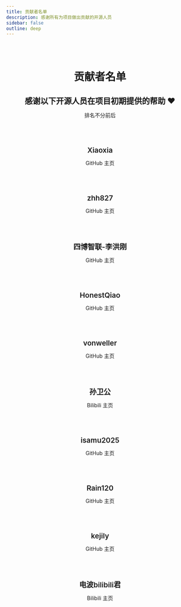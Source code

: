```yaml
---
title: 贡献者名单
description: 感谢所有为项目做出贡献的开源人员
sidebar: false
outline: deep
---
```


<div class="contributors-page">

# 贡献者名单

<div class="header-content">
  <h2>感谢以下开源人员在项目初期提供的帮助 ❤️</h2>
  <p>排名不分前后</p>
</div>

<div class="contributors-list">
  <div class="contributor-card">
    <div class="contributor-name">Xiaoxia</div>
    <div class="contributor-link"><a href="https://github.com/78" target="_blank">GitHub 主页</a></div>
  </div>
  
  <div class="contributor-card">
    <div class="contributor-name">zhh827</div>
    <div class="contributor-link"><a href="https://github.com/zhh827" target="_blank">GitHub 主页</a></div>
  </div>
  
  <div class="contributor-card">
    <div class="contributor-name">四博智联-李洪刚</div>
    <div class="contributor-link"><a href="https://github.com/SmartArduino" target="_blank">GitHub 主页</a></div>
  </div>
  
  <div class="contributor-card">
    <div class="contributor-name">HonestQiao</div>
    <div class="contributor-link"><a href="https://github.com/HonestQiao" target="_blank">GitHub 主页</a></div>
  </div>
  
  <div class="contributor-card">
    <div class="contributor-name">vonweller</div>
    <div class="contributor-link"><a href="https://github.com/vonweller" target="_blank">GitHub 主页</a></div>
  </div>
  
  <div class="contributor-card">
    <div class="contributor-name">孙卫公</div>
    <div class="contributor-link"><a href="https://space.bilibili.com/416954647" target="_blank">Bilibili 主页</a></div>
  </div>
  
  <div class="contributor-card">
    <div class="contributor-name">isamu2025</div>
    <div class="contributor-link"><a href="https://github.com/isamu2025" target="_blank">GitHub 主页</a></div>
  </div>
  
  <div class="contributor-card">
    <div class="contributor-name">Rain120</div>
    <div class="contributor-link"><a href="https://github.com/Rain120" target="_blank">GitHub 主页</a></div>
  </div>
  
  <div class="contributor-card">
    <div class="contributor-name">kejily</div>
    <div class="contributor-link"><a href="https://github.com/kejily" target="_blank">GitHub 主页</a></div>
  </div>
  
  <div class="contributor-card">
    <div class="contributor-name">电波bilibili君</div>
    <div class="contributor-link"><a href="https://space.bilibili.com/119751" target="_blank">Bilibili 主页</a></div>
  </div>
</div>

</div>

<style>
.contributors-page {
  max-width: 900px;
  margin: 0 auto;
  padding: 2rem 1.5rem;
}

.contributors-page h1 {
  text-align: center;
  margin-bottom: 1rem;
}

.header-content {
  text-align: center;
  margin-bottom: 3rem;
}

.header-content h2 {
  color: var(--vp-c-brand);
  margin-bottom: 0.5rem;
}

.contributors-list {
  display: grid;
  grid-template-columns: repeat(auto-fill, minmax(250px, 1fr));
  gap: 1.5rem;
  margin-bottom: 3rem;
}

.contributor-card {
  border: 1px solid var(--vp-c-divider);
  border-radius: 8px;
  padding: 1.5rem;
  transition: all 0.3s ease;
  text-align: center;
}

.contributor-card:hover {
  transform: translateY(-5px);
  box-shadow: 0 5px 15px rgba(0, 0, 0, 0.1);
}

.contributor-name {
  font-size: 1.2rem;
  font-weight: 600;
  margin-bottom: 0.75rem;
}

.contributor-link a {
  color: var(--vp-c-brand);
  text-decoration: none;
}

.contributor-link a:hover {
  text-decoration: underline;
}

@media (max-width: 768px) {
  .contributors-list {
    grid-template-columns: 1fr;
  }
}
</style> 